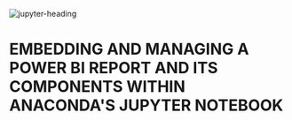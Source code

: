 ![jupyter-heading](https://github.com/deepakm925/Power-BI/blob/main/When-Python-meets-Power-BI/resources/banner2.png)

# EMBEDDING AND MANAGING A POWER BI REPORT AND ITS COMPONENTS WITHIN ANACONDA'S JUPYTER NOTEBOOK 
